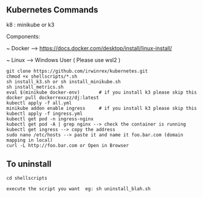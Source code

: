 ## Kubernetes Commands

k8 : minikube or k3

Components:

~ Docker --> https://docs.docker.com/desktop/install/linux-install/

~ Linux --> Windows User ( Please use wsl2 )

```
git clone https://github.com/irwinrex/kubernetes.git
chmod +x shellscripts/*.sh
sh install_k3.sh or sh install_minikube.sh
sh install_metrics.sh
eval $(minikube docker-env)       # if you install k3 please skip this
docker pull dockerrexxzz/dj:latest
kubectl apply -f all.yml
minikube addon enable ingress     # if you install k3 please skip this
kubectl apply -f ingress.yml
kubectl get pod -n ingress-nginx
kubectl get pod -A | grep nginx --> check the container is running
kubectl get ingress --> copy the address
sudo nano /etc/hosts --> paste it and name it foo.bar.com (domain mapping in local)
curl -L http://foo.bar.com or Open in Browser
```
## To uninstall

```
cd shellscripts

execute the script you want  eg: sh uninstall_blah.sh
```